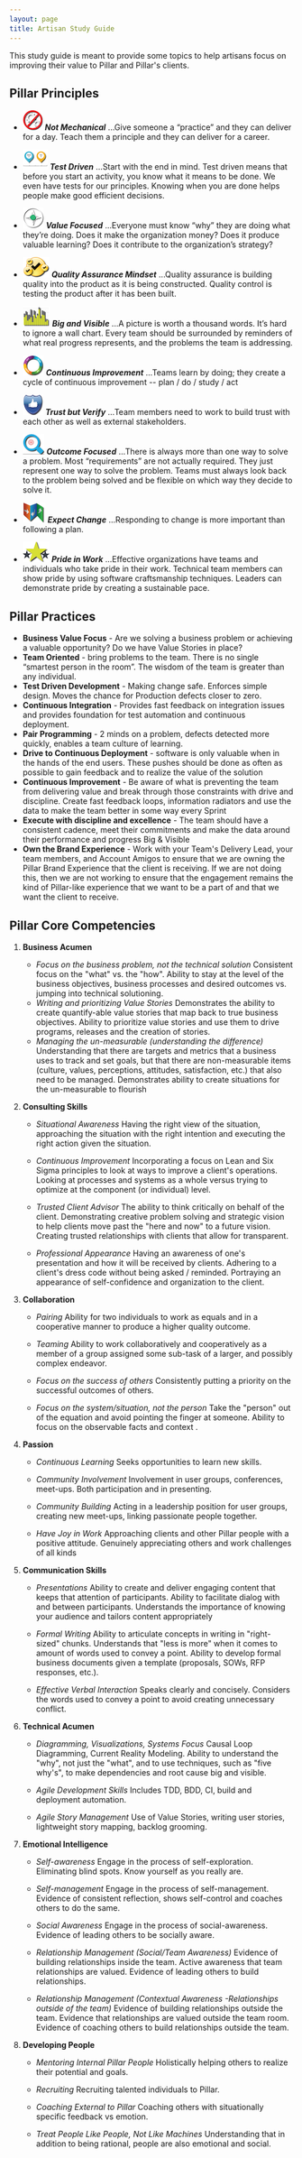 ```yaml
---
layout: page
title: Artisan Study Guide
---
```


This study guide is meant to provide some topics to help artisans focus on improving their value to Pillar and Pillar's clients.

## Pillar Principles
* ![Not Mechanical](/img/not-mechanical.png) **_Not Mechanical_**
...Give someone a “practice” and they can deliver for a day. Teach them a principle and they can deliver for a career.

* ![Test Driven](/img/test-driven.png) **_Test Driven_**
...Start with the end in mind. Test driven means that before you start an activity, you know what it means to be done. We even have tests for our principles. Knowing when you are done helps people make good efficient decisions.

* ![Value Focused](/img/value-focused.png) **_Value Focused_**
...Everyone must know “why” they are doing what they’re doing. Does it make the organization money? Does it produce valuable learning? Does it contribute to the organization’s strategy?

* ![Quality Assurance](/img/quality-assurance.png) **_Quality Assurance Mindset_**
...Quality assurance is building quality into the product as it is being constructed. Quality control is testing the product after it has been built.

* ![Big and Visible](/img/big-visible.png) **_Big and Visible_**
...A picture is worth a thousand words. It’s hard to ignore a wall chart. Every team should be surrounded by reminders of what real progress represents, and the problems the team is addressing.

* ![Continuous Improvement](/img/continuous-improvement.png) **_Continuous Improvement_**
...Teams learn by doing; they create a cycle of continuous improvement -- plan / do / study / act

* ![Trust but Verify](/img/trust-verify.png) **_Trust but Verify_**
...Team members need to work to build trust with each other as well as external stakeholders.

* ![Outcome Focused](/img/outcome-focused.png) **_Outcome Focused_**
...There is always more than one way to solve a problem. Most “requirements” are not actually required. They just represent one way to solve the problem. Teams must always look back to the problem being solved and be flexible on which way they decide to solve it.

* ![Expect Change](/img/expect-change.png) **_Expect Change_**
...Responding to change is more important than following a plan.

* ![Pride in Work](/img/pride-in-work.png) **_Pride in Work_**
...Effective organizations have teams and individuals who take pride in their work. Technical team members can show pride by using software craftsmanship techniques. Leaders can demonstrate pride by creating a sustainable pace.

## Pillar Practices
* **Business Value Focus** - Are we solving a business problem or achieving a valuable opportunity? Do we have Value Stories in place?
* **Team Oriented** - bring problems to the team. There is no single “smartest person in the room”. The wisdom of the team is greater than any individual.
* **Test Driven Development** - Making change safe. Enforces simple design. Moves the chance for Production defects closer to zero.
* **Continuous Integration** - Provides fast feedback on integration issues and provides foundation for test automation and continuous deployment.
* **Pair Programming** - 2 minds on a problem, defects detected more quickly, enables a team culture of learning.
* **Drive to Continuous Deployment** - software is only valuable when in the hands of the end users. These pushes should be done as often as possible to gain feedback and to realize the value of the solution
* **Continuous Improvement** - Be aware of what is preventing the team from delivering value and break through those constraints with drive and discipline. Create fast feedback loops, information radiators and use the data to make the team better in some way every Sprint
* **Execute with discipline and excellence** - The team should have a consistent cadence, meet their commitments and make the data around their performance and progress Big & Visible
* **Own the Brand Experience** - Work with your Team's Delivery Lead, your team members, and Account Amigos to ensure that we are owning the Pillar Brand Experience that the client is receiving.  If we are not doing this, then we are not working to ensure that the engagement remains the kind of Pillar-like experience that we want to be a part of and that we want the client to receive.

## Pillar Core Competencies
1. **Business Acumen**
	* _Focus on the business problem, not the technical solution_
    Consistent focus on the "what" vs. the "how". Ability to stay at the level of the business objectives, business processes and desired outcomes vs. jumping into technical solutioning.
	* _Writing and prioritizing Value Stories_
    Demonstrates the ability to create quantify-able value stories that map back to true business objectives. Ability to prioritize value stories and use them to drive programs, releases and the creation of stories.
	* _Managing the un-measurable (understanding the difference)_
    Understanding that there are targets and metrics that a business uses to track and set goals, but that there are non-measurable items (culture, values, perceptions, attitudes, satisfaction, etc.) that also need to be managed. Demonstrates ability to create situations for the un-measurable to flourish

2. **Consulting Skills**
	* _Situational Awareness_
    Having the right view of the situation, approaching the situation with the right intention and executing the right action given the situation.

	* _Continuous Improvement_
    Incorporating a focus on Lean and Six Sigma principles to look at ways to improve a client's operations. Looking at processes and systems as a whole versus trying to optimize at the component (or individual) level.

	* _Trusted Client Advisor_
    The ability to think critically on behalf of the client. Demonstrating creative problem solving and strategic vision to help clients move past the "here and now" to a future vision. Creating trusted relationships with clients that allow for transparent.

	* _Professional Appearance_
    Having an awareness of one's presentation and how it will be received by  clients. Adhering to a client's dress code without being asked / reminded. Portraying an appearance of self-confidence and organization to the client.

3. **Collaboration**
	* _Pairing_
    Ability for two individuals to work as equals and in a cooperative manner to produce a higher quality outcome.

	* _Teaming_
    Ability to work collaboratively and cooperatively as a member of a group assigned some sub-task of a larger, and possibly complex endeavor.

	* _Focus on the success of others_
    Consistently putting a priority on the successful outcomes of others.

	* _Focus on the system/situation, not the person_
    Take the "person" out of the equation and avoid pointing the finger at someone. Ability to focus on the observable facts and context .

4. **Passion**
	* _Continuous Learning_
    Seeks opportunities to learn new skills.

	* _Community Involvement_
    Involvement in user groups, conferences, meet-ups. Both participation and in presenting.

	* _Community Building_
    Acting in a leadership position for user groups, creating new meet-ups, linking passionate people together.

	* _Have Joy in Work_
    Approaching clients and other Pillar people with a positive attitude. Genuinely appreciating others and work challenges of all kinds

5. **Communication Skills**
	* _Presentations_
    Ability to create and deliver engaging content that keeps that attention of participants. Ability to facilitate dialog with and between participants. Understands the importance of knowing your audience and tailors content appropriately

	* _Formal Writing_
    Ability to articulate concepts in writing in "right-sized" chunks. Understands that "less is more" when it comes to amount of words used to convey a point. Ability to develop formal business documents given a template (proposals, SOWs, RFP responses, etc.).

	* _Effective Verbal Interaction_
    Speaks clearly and concisely. Considers the words used to convey a point to avoid creating unnecessary conflict.

6. **Technical Acumen**
	* _Diagramming, Visualizations, Systems Focus_
    Causal Loop Diagramming, Current Reality Modeling. Ability to understand the "why", not just the "what", and to use techniques, such as "five why's", to make dependencies and root cause big and visible.

	* _Agile Development Skills_
    Includes TDD, BDD, CI, build and deployment automation.

	* _Agile Story Management_
    Use of Value Stories, writing user stories, lightweight story mapping, backlog grooming.

7. **Emotional Intelligence**
	* _Self-awareness_
    Engage in the process of self-exploration. Eliminating blind spots. Know yourself as you really are.

	* _Self-management_
    Engage in the process of self-management. Evidence of consistent reflection, shows self-control and coaches others to do the same.

	* _Social Awareness_
    Engage in the process of social-awareness. Evidence of leading others to be socially aware.

	* _Relationship Management (Social/Team Awareness)_
    Evidence of building relationships inside the team. Active awareness that team relationships are valued. Evidence of leading others to build relationships.

	* _Relationship Management (Contextual Awareness -Relationships outside of the team)_
    Evidence of building relationships outside the team. Evidence that relationships are valued outside the team room. Evidence of coaching others to build relationships outside the team.

8. **Developing People**
	* _Mentoring Internal Pillar People_
    Holistically helping others to realize their potential and goals.

	* _Recruiting_
    Recruiting talented individuals to Pillar.

	* _Coaching External to Pillar_
    Coaching others with situationally specific feedback vs emotion.

	* _Treat People Like People, Not Like Machines_
    Understanding that in addition to being rational, people are also emotional and social.
